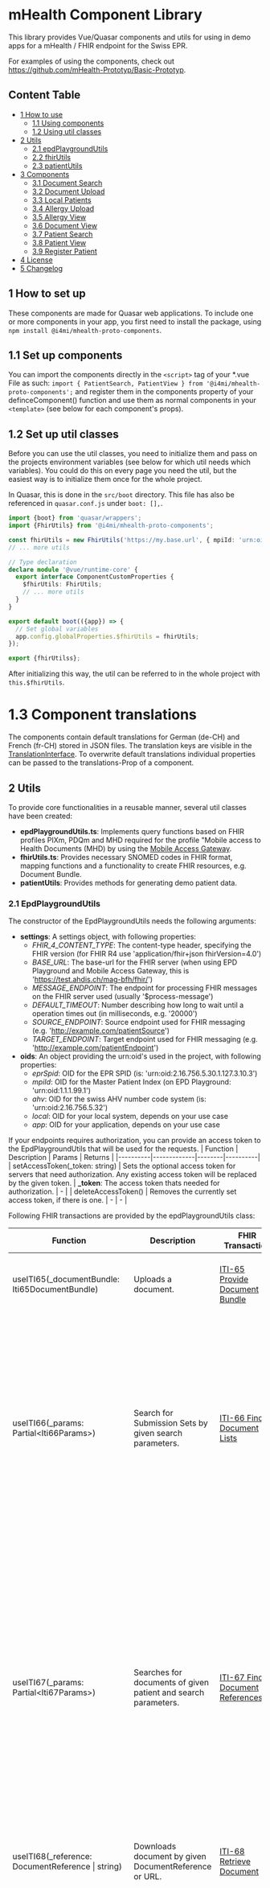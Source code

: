 # mHealth Component Library

This library provides Vue/Quasar components and utils for using in demo apps for a mHealth / FHIR endpoint for the Swiss EPR.

For examples of using the components, check out https://github.com/mHealth-Prototyp/Basic-Prototyp.

## Content Table

- [1 How to use](#1-how-to-set-up)
  - [1.1 Using components](#11-set-up-components)
  - [1.2 Using util classes](#12-set-up-util-classes)
- [2 Utils](#2-utils)
  - [2.1 epdPlaygroundUtils](#21-epdplaygroundutils)
  - [2.2 fhirUtils](#22-fhirutils)
  - [2.3 patientUtils](#22-patientutils)
- [3 Components](#3-components)
  - [3.1 Document Search](#31-document-search)
  - [3.2 Document Upload](#32-document-upload)
  - [3.3 Local Patients](#33-local-patients)
  - [3.4 Allergy Upload](#34-allergy-upload)
  - [3.5 Allergy View](#35-allergy-view)
  - [3.6 Document View](#36-document-view)
  - [3.7 Patient Search](#37-patient-search)
  - [3.8 Patient View](#38-patient-view)
  - [3.9 Register Patient](#39-register-patient)
- [4 License](#4-license)
- [5 Changelog](#5-changelog)

## 1 How to set up

These components are made for Quasar web applications. To include one or more components in your app, you first need to install the package, using `npm install @i4mi/mhealth-proto-components`.

## 1.1 Set up components

You can import the components directly in the `<script>` tag of your \*.vue File as such: `import { PatientSearch, PatientView } from '@i4mi/mhealth-proto-components';` and register them in the components property of your definceComponent() function and use them as normal components in your `<template>` (see below for each component's props).

## 1.2 Set up util classes

Before you can use the util classes, you need to initialize them and pass on the projects environment variables (see below for which util needs which variables). You could do this on every page you need the util, but the easiest way is to initialize them once for the whole project.

In Quasar, this is done in the `src/boot` directory. This file has also be referenced in `quasar.conf.js` under `boot: [],`.

```typescript
import {boot} from 'quasar/wrappers';
import {FhirUtils} from '@i4mi/mhealth-proto-components';

const fhirUtils = new FhirUtils('https://my.base.url', { mpiId: 'urn:oid:1.1.1.99.1', /*more oids ...*/ });
// ... more utils

// Type declaration
declare module '@vue/runtime-core' {
  export interface ComponentCustomProperties {
    $fhirUtils: FhirUtils;
    // ... more utils
  }
}

export default boot(({app}) => {
  // Set global variables
  app.config.globalProperties.$fhirUtils = fhirUtils;
});

export {fhirUtilss};
```

After initializing this way, the util can be referred to in the whole project with `this.$fhirUtils`.

# 1.3 Component translations

The components contain default translations for German (de-CH) and French (fr-CH) stored in JSON files. The translation keys are visible in the [TranslationInterface](https://gitlab.ti.bfh.ch/epd-uc/component-test-library/-/blob/main/src/TranslationInterfaces.ts). To overwrite default translations individual properties can be passed to the translations-Prop of a component.

## 2 Utils

To provide core functionalities in a reusable manner, several util classes have been created:

- **epdPlaygroundUtils.ts**: Implements query functions based on FHIR profiles PIXm, PDQm and MHD required for the profile "Mobile access to Health Documents (MHD) by using the [Mobile Access Gateway](https://epdplayground.ch/index.php?title=Mobile_Access_Gateway).
- **fhirUtils.ts**: Provides necessary SNOMED codes in FHIR format, mapping functions and a functionality to create FHIR resources, e.g. Document Bundle.
- **patientUtils**: Provides methods for generating demo patient data.

### 2.1 EpdPlaygroundUtils

The constructor of the EpdPlaygroundUtils needs the following arguments:

- **settings**: A settings object, with following properties:
  - _FHIR_4_CONTENT_TYPE_: The content-type header, specifying the FHIR version (for FHIR R4 use 'application/fhir+json fhirVersion=4.0')
  - _BASE_URL_: The base-url for the FHIR server (when using EPD Playground and Mobile Access Gateway, this is 'https://test.ahdis.ch/mag-bfh/fhir/')
  - _MESSAGE_ENDPOINT_: The endpoint for processing FHIR messages on the FHIR server used (usually '$process-message')
  - _DEFAULT_TIMEOUT_: Number describing how long to wait until a operation times out (in milliseconds, e.g. '20000')
  - _SOURCE_ENDPOINT_: Source endpoint used for FHIR messaging (e.g. 'http://example.com/patientSource')
  - _TARGET_ENDPOINT_: Target endpoint used for FHIR messaging (e.g. 'http://example.com/patientEndpoint')
- **oids**: An object providing the urn:oid's used in the project, with following properties:
  - _eprSpid_: OID for the EPR SPID (is: 'urn:oid:2.16.756.5.30.1.127.3.10.3')
  - _mpiId_: OID for the Master Patient Index (on EPD Playground: 'urn:oid:1.1.1.99.1')
  - _ahv_: OID for the swiss AHV number code system (is: 'urn:oid:2.16.756.5.32')
  - _local_: OID for your local system, depends on your use case
  - _app_: OID for your application, depends on your use case

If your endpoints requires authorization, you can provide an access token to the EpdPlaygroundUtils that will be used for the requests.
| Function | Description | Params | Returns |
|----------|-------------|--------|----------|
| setAccessToken(\_token: string) | Sets the optional access token for servers that need authorization. Any existing access token will be replaced by the given token. | **\_token**: The access token thats needed for authorization. | - |
| deleteAccessToken() | Removes the currently set access token, if there is one. | - | - |

Following FHIR transactions are provided by the epdPlaygroundUtils class:

<!-- prettier-ignore -->
| Function | Description | FHIR Transaction | Params | Returns  |
| -------- | ----------- | ---------------- | ------ | -------- |
|    useITI65(\_documentBundle: Iti65DocumentBundle) | Uploads a document. | [ITI-65 Provide Document Bundle](http://fhir.ch/ig/ch-epr-mhealth/iti-65.html) | **\_documentBundle**: a Document Bundle representing a document, can be created with _createIti65Bundle()_ from fhirUtils.ts  | A Promise with the uploaded Document Bundle with servers IDs |
|    useITI66(\_params: Partial\<Iti66Params>) | Search for Submission Sets by given search parameters. | [ITI-66 Find Document Lists](http://fhir.ch/ig/ch-epr-mhealth/iti-66.html) | **\_params**: the FHIR search parameters (see [ihe.net](https://profiles.ihe.net/ITI/TF/Volume2/ITI-18.html#3.18.4.1.2.3.7.2) for more details). The \_params object can contain one or more of following properties: <br />- code (as string)<br />- date (as string)<br />- designationType (as string)<br />- identifier (as string)<br />- patient (as string)<br />- sourceId (as string)<br />- status (as string or ListStatus when using [@i4mi/fhir_r4](https://github.com/i4mi/fhir-resources-r4))<br />- 'patient.identifier' (as string)<br />- 'source.given' (as string)<br />- 'source.family' (as string) | A Promise with an Array of List resources matching the parameters |
|    useITI67(\_params: Partial\<Iti67Params>) | Searches for documents of given patient and search parameters. | [ITI-67 Find Document References](http://fhir.ch/ig/ch-epr-mhealth/iti-67.html) | **\_params**: the FHIR search parameters (see [ihe.net](https://profiles.ihe.net/ITI/TF/Volume2/ITI-18.html#3.18.4.1.2.3.7.1) for more details). The \_params object can contain one or more of following properties:<br />- 'author.given' (as string)<br />- 'author.family' (as string)<br />- category (as string)<br />- creation (as string)<br />- date (as string)<br />- event (as string)<br />- facility (as string)<br />- format (as string)<br />- identifier (as string)<br />- patient (as string)<br />- 'patient.identifier' (as string)<br />- period (as string)<br />- related (as string)<br />- 'security-label' (as string)<br />- setting (as string)<br />- sourceId (as string)<br />- status (as string or DocumentReferenceStatus when using [@i4mi/fhir_r4](https://github.com/i4mi/fhir-resources-r4))<br />- type (as string) | A Promise with an array of DocumentReference resources matching the search parameters |
|    useITI68(\_reference: DocumentReference \| string) | Downloads document by given DocumentReference or URL. | [ITI-68 Retrieve Document](https://fhir.ch/ig/ch-epr-mhealth/iti-68.html) | **\_reference**: a DocumentReference resource or a string containing and URL to a document | A Promise with the document as a string |
| useITI78(\_params: Partial\<Iti78Params>) | Search patients by demographic characteristics. | [ITI-78 Mobile Patient Demographics Query](https://profiles.ihe.net/ITI/PDQm/ITI-78.html) | **\_params**: the FHIR search parameters (see [ihe.net](https://profiles.ihe.net/ITI/PDQm/ITI-78.html#23784121-search-parameters) for more details). The \_params object can contain one or more of following properties:<br />- gender (as string)<br />- family (as string)<br />- given (as string)<br />- 'address-city' (as string)<br />- 'address-country' (as string)<br />- 'address-postalcode' (as string)<br />- 'address-state' (as string)<br />Currently, not all IHE parameters are supported by the Mobile Access Gateway. | A Promise with an array of Patient resources matching the search parameters. |
|    useITI83(\_sourceIdentifier: string, \_targetSystems?: string[]) | Request the MPI-PID and the EPR-SPID identifier for a given local patient identifier. | [ITI-83 Mobile Patient Identifier Cross-Reference Query](http://fhir.ch/ig/ch-epr-mhealth/iti-83.html) | **\_sourceIdentifier**: local patient identifier (as string)<br />**\_targetSystems?**: target systems as OIDs (optional, as Array of strings) | A Promise with a FHIR resource Parameters |
|    useITI93(\_patient: Patient, \_action: ITI_93_ACTION, \_mergePatient?: Patient) | Adds or edits patient data. | [CH:PIXm ITI-93 Mobile Patient Identity Feed](http://fhir.ch/ig/ch-epr-mhealth/iti-93.html) | **\_patient**: the Patient resource to add / update / merge / delete<br />**\_action**: wether to `ADD`, `UPDATE` or `MERGE` (`REMOVE` is not supported by EPD Playground / MAG) (as string or ITI_93_ACTION)<br />**\_mergePatient?**: optional, only needed when \_action is merge: Patient resource for the patient to replace the original \_patient when merging. | A Promise with the server response (the uploaded Bundle with servers IDs) |
|    useITI104(\_patient: Patient, \_action: ITI\_104\_ACTION, \_mergePatient?: Patient) | Adds or edits patient data. | [ITI-104 Patient Identity Feed FHIR](https://fhir.ch/ig/ch-epr-mhealth/iti-104.html) | **\_patient**: the Patient resource to add / update<br />**\_action**: wether to `ADD_REVISE` or `RESOLVE_DUPLICATE` (`REMOVE` is not supported by EPD Playground / MAG) (as string or ITI_104_ACTION)<br />**\_mergePatient?**: optional, only needed when \_action is merge: Patient resource for the patient to replace the original \_patient when merging. | A Promise with the server response (the updated Patient resource) |
|    fetchDocumentReference(\_id: string) | Helper function to fetch a DocumentReference with known ID | -| **\_id**: The known FHIR id of the DocumentReference resource. | A Promise for the DocumentReference Resource |
|    getOids() | Returns the preset project OIDs| - | - | An object containing the OIDs for eprSpid, mpiId, local, ahv and app as string. |

### 2.2 FhirUtils

The constructor for patientUtils needs only one argument:

- **baseUrl**: The base URL of the FHIR endpoint you're using as a string.
- **oids**: An object providing the urn:oid's used in the project, with following properties:
  - _eprSpid_: OID for the EPR SPID (is: 'urn:oid:2.16.756.5.30.1.127.3.10.3')
  - _mpiId_: OID for the Master Patient Index (on EPD Playground: 'urn:oid:1.1.1.99.1')
  - _ahv_: OID for the swiss AHV number code system (is: 'urn:oid:2.16.756.5.32')
  - _local_: OID for your local system, depends on your use case
  - _app_: OID for your application, depends on your use case

<!-- prettier-ignore -->
|  Function | Description | Params | Returns |
| --------- | ----------- | ------ | ------- |
|    createIti65Bundle(patient: Patient, file: File, metaData: Iti65Metadata) | Creates a document bundle with a binary file according to [ITI-65](https://fhir.ch/ig/ch-epr-mhealth/iti-65.html). | **patient**: the patient FHIR resource the document belongs to (must have a MPI identifier)<br /> **file**: the file to upload <br /> **metaData**: meta data describing the content of the file:<br />- title (as string)<br />- description (as string)<br />- isFhir? indicates that a .json file has FHIR content (as boolean)<br />- contentLanguage (as string)<br />- sourceIdentifier (as string)<br />- categoryCoding (as SystemCode)<br />- typeCoding (as SystemCode)<br />- facilityCoding (as SystemCode)<br />- practiceSettingCoding (as SystemCode)<br />- authorRole (as ITI_65_AUTHOR_ROLE): Describing the role of the file author ('PAT', 'HCP', 'ASS', 'REP' or 'TCU')  | A promise with a document bundle resource that can be used for the upload. |
|    createCHAllergyIntolerance(paramsAllergy: AllergyIntoleranceParams, paramsEpisodes?: AllergyIntoleranceEpisodeParams[]) | Creates an AllergyIntolerance resource according to CH AllergyIntolerance specification. | **paramsAllergy**: Information about allergy or intolerance (for detailed parameter types, see [@i4mi/fhir_r4](https://github.com/i4mi/fhir-resources-r4)):<br />- code (as CodeableConcept)<br />- patient (as Patient)<br />- id? (as string)<br />- meta? (as Meta)<br />- implicitRules? (as uri)<br />- language? (as code)<br />- text? (as Narrative)<br />- contained? (as Resource[])<br />- extension? (as Extension[])<br />- abatementDateTimeUvIps? (as dateTime)<br />- identifier? (as Identifier[])<br />- clinicalStatus? (as CodeableConcept)<br />- verificationStatus? (as CodeableConcept)<br />- type? (as AllergyIntoleranceType)<br />- category? (as AllergyIntoleranceCategory[])<br />- criticality? (as AllergyIntoleranceCriticality)<br />- encounter? (as Reference)<br />- onsetDateTime? (as dateTime)<br />- recordedDate? (as dateTime)<br />- recorder? (as Reference)<br />- asserter? (as Reference)<br />- lastOccurrence? (as dateTime)<br />- note? (as Annotation[])<br />**paramsEpisodes**: Adverse Reaction Events linked to exposure to substance (for detailed parameter types, see [@i4mi/fhir_r4](https://github.com/i4mi/fhir-resources-r4)):<br />- id? (as string)<br />- extension? (as Extension[])<br />- allergyintoleranceCertainty? (as CodeableConcept)<br />- allergyintoleranceDuration? (as Duration)<br />- openEHRLocation? (as CodeableConcept)<br />- openEHRExposureDate? (as dateTime)<br />- openEHRExposureDuration? (as Duration)<br />- openEHRExposureDescription? (as string)<br />- openEHRManagement? (as string)<br />- substance? (as CodeableConcept)<br />- manifestation (as CodeableConcept[])<br />- description? (as string)<br />- onset? (as dateTime)<br />- severity? (as AllergyIntoleranceSeverity)<br />- exposureRoute? (as CodeableConcept)<br />- note? (as Annotation[]) | An AllergyIntolerance resource conforming to the CH AllergyIntolerance profile. |
|    findClassTypeCombination(classCode: string) | Returns possible types for a given class code according to this mapping: [ehealthsuisse.art-decor.org](http://ehealthsuisse.art-decor.org/ch-epr-html-20200226T180620/voc-2.16.756.5.30.1.127.3.10.1.30-2020-02-26T174502.html) | **classCode**: class code to look for possible type codes | An Array of SystemCodeExtensions which contain possible type codes. |
|    getClassCodeString(code: string, language: FhirUtilLanguageType) | Returns a display string for a given DocumentReference category (DocumentEntry.classCode) code. | **code**: SNOMED CT code of a category as string<br />**language**: The shorthand of the language of the display string ('en', de','fr', 'it' or 'rm') | The display property of the class, respectively category coding. |
|    getTypeCodeString(code: string, language: FhirUtilLanguageType) | Returns a display string for a given DocumentReference type (DocumentEntry.typeCode) code. | **code**: SNOMED CT code of a type as string<br />**language**: The shorthand of the language of the display string ('en', de','fr', 'it' or 'rm')    | The display property of the type coding. |
|    getFacilityClassCodeString(code: string, language: FhirUtilLanguageType) | Returns a display string for a given DocumentReference context facility code. | **code**: SNOMED CT code of a facility as string<br />**language**: The shorthand of the language of the display string ('en', de','fr', 'it' or 'rm') | The display property of a facility class coding. |
|    createFhirOrganization(name: string, identifier: Identifier, contact: OrganizationContact, address?: Address) | Creates an Organization resource from the given parameters. | **name**: name of the organization<br />**identifier**: identifier of the organization<br />**contact**: contact information of the organization:<br />- given (as string)<br />- family (as string)<br />- phone? (as string)<br />- mail? (as string)<br />**address**: address of the organization | An Organization FHIR resource with random UUID as id. |
|    findClassTypeCombination(classCode: string) | Returns possible types for a given class code according to [this mapping](http://ehealthsuisse.art-decor.org/ch-epr-html-20200226T180620/voc-2.16.756.5.30.1.127.3.10.1.30-2020-02-26T174502.html). | **classCode**: class code to look for possible type codes | An array of matching types as SystemCodeExtension. |
|    getDisplayByCodeAndLanguage(code: string, codeLibrary: SystemCodeExtension[] &#124; AllergySystemCodeExtension[], language: FhirUtilLanguageType) | Returns a display string for a given system code according to code and language. | **code**: code of some system coding<br />**codeLibrary** collection where code is member of<br />**language**: The language wanted for the display string | A display string in the given language.|

### 2.3 PatientUtils

The constructor for patientUtils needs the following arguments:

- **oids**: An object providing the urn:oid's used in the project, with following properties:
  - _eprSpid_: OID for the EPR SPID (is: 'urn:oid:2.16.756.5.30.1.127.3.10.3')
  - _mpiId_: OID for the Master Patient Index (on EPD Playground: 'urn:oid:1.1.1.99.1')
  - _ahv_: OID for the swiss AHV number code system (is: 'urn:oid:2.16.756.5.32')
  - _local_: OID for your local system, depends on your use case
  - _app_: OID for your application, depends on your use case
- **organization**: An Organization FHIR resource representing the organization that uses the system (and manages the patients).

<!-- prettier-ignore -->
| Function                    | Description | Params | Returns |
| --------------------------- | ----------- | ------ | ------- |
| generateEprSpid(id: string) | Generates a pseudo EPR SPID from a given id. | **id**: An unique input as base for generating the EPR SPID with exactly 9 digits. | A string that is formed like a valid EPR SPID, based on the input id. |
generateAhvIdentifier()       | Generates a random AHV number. | none | A FHIR Identifier with a random AHV number and the AHV OID. |
| generateRandomPatient()     | Creates a random patient, based on the data above. | none | A FHIR Patient resource with typical swiss data, a random local id and the preset organisation as managing organization. |

### 2.4 snomedCodes.ts

Following codes are listed in the snomedCodes.ts file:

- [DocumentEntry.classCode](https://fhir.ch/ig/ch-epr-term/ValueSet-DocumentEntry.classCode.html#logical-definition-cld) (is mapped to DocumentReference.category) as CLASS_CODES
- [DocumentEntry.typeCode](http://build.fhir.org/ig/hl7ch/ch-epr-term/ValueSet-DocumentEntry.typeCode.html#logical-definition-cld) (is mapped to DocumentReference.type) as TYPE_CODES
- [DocumentEntry.healthcareFacilityTypeCode](https://fhir.ch/ig/ch-epr-term/ValueSet-DocumentEntry.healthcareFacilityTypeCode.html) (is mapped to DocumentReference.facilityType) as FACILITY_CLASS_CODES
- [DocumentEntry.practiceSettingCode](https://fhir.ch/ig/ch-epr-term/ValueSet-DocumentEntry.practiceSettingCode.html) (is mapped to DocumentReference.practiceSetting) as PRACTICE_SETTING_CODES

### 2.5 allergyCodes.ts

Codes specifically used for the allergy use case are separated because there are a lot (1000+).

Following codes are listed in the allergyCodes.ts file:

- [CHAllergyIntoleranceValueSet](https://fhir.ch/ig/ch-allergyintolerance/ValueSet-CHAllergyIntoleranceValueSet.html) is mapped to AllergyIntolerance.code as ALLERGY_IDENTIFICATION_CODES (in the select form we only used type 'finding', 'medicinal product', 'organism' and 'physical object', without 'substance' to avoid redundant codes)
- [AllergyIntoleranceType](https://www.hl7.org/fhir/valueset-allergy-intolerance-type.html) is mapped to AllergyIntolerance.type as ALLERGY_TYPE
- [AllergyIntoleranceCategory](https://hl7.org/fhir/R4/codesystem-allergy-intolerance-category.html) is mapped to AllergyIntolerance.category as CATEGORY_CODES
- [AllergyIntoleranceClinicalStatusCodes](https://hl7.org/fhir/R4/valueset-allergyintolerance-clinical.html) is mapped to AllergyIntolerance.clinicalStatus as CLINICAL_STATUS_CODES
- [AllergyIntoleranceVerificationStatusCodes](https://hl7.org/fhir/R4/valueset-allergyintolerance-verification.html) is mapped to AllergyIntolerance.verificationStatus as VERIFICATION_STATUS_CODES
- [AllergyIntoleranceCriticality](https://hl7.org/fhir/R4/valueset-allergy-intolerance-criticality.html) is mapped to AllergyIntolerance.criticality as CRITICALITY_CODES
- [CHAllergyIntoleranceReactionManifestationValueSet](https://fhir.ch/ig/ch-allergyintolerance/ValueSet-CHAllergyIntoleranceReactionManifestationValueSet.html) is mapped to AllergyIntolerance.reaction.manifestation as REACTION_MANIFESTATION_CODES
- [CHAllergyIntoleranceReactionSubstanceValueSet](https://fhir.ch/ig/ch-allergyintolerance/ValueSet-CHAllergyIntoleranceReactionSubstanceValueSet.html) is mapped to AllergyIntolerance.reaction.substance as REACTION_SUBSTANCE_CODES
- [AllergyIntoleranceSeverity](https://hl7.org/fhir/R4/valueset-reaction-event-severity.html) is mapped to AllergyIntolerance.reaction.severity as REACTION_SEVERITY_CODES
- [Extension: certainty](https://hl7.org/fhir/R4/extension-allergyintolerance-certainty.html) is mapped to AllergyIntolerance.reaction.allergyintoleranceCertainty (extension according to CH specification)
- [Extension: location](https://hl7.org/fhir/R4/extension-openehr-location.html) is mapped to AllergyIntolerance.reaction.openEHRLocation (extension according to CH specification)
- [SNOMEDCTRouteCodes](https://hl7.org/fhir/R4/valueset-route-codes.html) is mapped to AllergyIntolerance.reaction.exposureRoute

## 3 Components

The mHealth prototype app consists of encapsulated components for typically needed functions, which can be easily reused in other apps based on the same technology stack. All components take use of a utils class [epdPlaygroundUtils.ts](../src/utils/epdPlaygroundUtils.ts) which implements the core functions to access the EPD Playground / Mobile Access Gateway using mHealth profiles.

Following components are currently available:

### 3.1 Document Search

[DocumentSearch.vue](../src/components/DocumentSearch.vue)

#### Description

Loads & displays documents that belong to a patient.

#### mHealth transactions used

- ITI-67 Find Document References
- ITI-68 Retrieve Document
- ITI-83 Mobile Patient Identifier Cross-Reference Query

#### Props

<!-- prettier-ignore -->
| Name               | Description                                                                                           | Type                                                         | required |
| ------------------ | ----------------------------------------------------------------------------------------------------- | ------------------------------------------------------------ | -------- |
| patient            | The Patient resource of the person the documents shall be searched for.                               | Patient (FHIR resource)                                      | yes      |
| translations       | Strings to overwrite default translations of component.                                               | DocumentSearchTranslationStrings                             | no       |
| addedDocuments     | Array of documents added on client (e.g. with DocumentUpload.vue) after data was fetched from server. | Array<DocumentReference>                                     | no       |
| locale             | The shorthand for the local language (e.g. de-CH). Default is de-CH.                                  | String                                                       | no       |
| demoMode           | Slows down the transactions to make the transactions more visible in the GUI. Default: no.            | Boolean                                                      | no       |
| languageString     | Two-character representation for the current language.                                                | FhirUtilLanguageType (either 'de', 'en', 'fr', 'it' or 'rm') | yes      |
| fhirUtils          | FhirUtils object initialized with the projects setup (see [2.2](#22-fhirutils))                       | FhirUtils                                                    | yes      |
| epdPlaygroundUtils | EpdPlaygroundUtils object initialized with the projects setup (see [2.1](#21-epdplaygroundutils))     | EpdPlaygroundUtils                                           | yes      |

#### Events emitted

- found-document: Make available selected document to parent component e.g. for download or display. Emitted when the user selects a document from the search result list.

### 3.2 Document Upload

[DocumentUpload.vue](../src/components/DocumentUpload.vue)

#### Description

Provides UI to describe a document with meta data and uploads it.

#### mHealth transactions used

- ITI-65 Provide Document Bundle

#### Props

<!-- prettier-ignore -->
| Name               | Description | Type | required |
| ------------------ | ----------- | ---- | -------- |
| translations       | Strings to overwrite default translations of component. | DocumentUploadTranslationStrings | no |
| patient            | The patient resource the file belongs to. | Patient (FHIR resource)  | yes |
| onDone             | Callback function. Parameter bundle contains the uploaded Bundle, or is undefined if no upload happened (e.g. if the user canceled the action) | function(bundle?: Bundle) => void | yes |
| languageString     | Two-character representation for the current language. | FhirUtilLanguageType (either 'de', 'en', 'fr', 'it' or 'rm') | yes |
| fhirUtils          | FhirUtils object initialized with the projects setup (see [2.2](#22-fhirutils)) | FhirUtils  | yes |
| epdPlaygroundUtils | EpdPlaygroundUtils object initialized with the projects setup (see [2.1](#21-epdplaygroundutils)) | EpdPlaygroundUtils | yes |
| settings           | The project's settings | Settings (containing the properties <br/>-language: APP_LANGUAGES<br />- organization: Organization<br />- facilityType: Coding<br />- practiceSetting: Coding) | yes |

### 3.3 Local Patients

[LocalPatients.Vue](../src/components/LocalPatients.vue)

#### Description

Generates & displays random local patients for use in app and upload to EPD Playground.

#### mHealth transactions used

- ITI-83 Mobile Patient Identifier Cross-Reference Query

#### Props

<!-- prettier-ignore -->
| Name               | Description | Type  | required |
| ------------------ | ----------- | ----- | -------- |
| localIdSystem      | System of the local Identifier. | An object containing a "urn" property e.g. for OID and a "display" property for a name. | yes |
| translations       | Strings to overwrite default translations of component. | LocalPatientsListTranslationStrings | no |
| options            | Options for the component. | LocalPatientsOptions  | no |
| patients           | Array of patients to be displayed as local patients. When none are provided, random generated patients are provided. | Array of FHIR Patient resources | no |
| epdPlaygroundUtils | EpdPlaygroundUtils object initialized with the projects setup (see [2.1](#21-epdplaygroundutils)) | EpdPlaygroundUtils | yes |
| patientUtils       | PatientUtils object initialized with the projects setup (see [2.3](#23-patientgroundutils)) | PatientUtils | yes |

#### Events emitted

- select-patient: Notify parent component about selected patient. Emitted when the user selects a patient from the list.

### 3.4 Allergy Upload

[AllergyUpload.vue](../src/components/AllergyUpload.vue)

#### Description

Provides UI to create an allergy data entry and upload it in fhir format as json file.

#### mHealth transactions used

- ITI-65 Provide Document Bundle

#### Props

<!-- prettier-ignore -->
| Name                       | Description | Type | required |
| -------------------------- | ----------- | -----| -------- |
| translations               | Strings to overwrite default translations of component. | AllergyUploadTranslationStrings | no |
| patient                    | The patient resource the file belongs to. | Patient | yes |
| allergyIntoleranceResource | An AllergyIntolerance bundle to display and edit. | CHAllergyIntolerance | no |
| onDone                     | Callback function. Parameter bundle contains the uploaded Bundle, or is undefined if no upload happened (e.g. if the user canceled the action) | function(bundle?: Bundle) => void | yes |
| languageString             | Two-character representation for the current language. | FhirUtilLanguageType (either 'de', 'en', 'fr', 'it' or 'rm') | yes |
| fhirUtils                  | FhirUtils object initialized with the projects setup (see [2.2](#22-fhirutils)) | FhirUtils  | yes |
| epdPlaygroundUtils         | EpdPlaygroundUtils object initialized with the projects setup (see [2.1](#21-epdplaygroundutils)) | EpdPlaygroundUtils | yes |
| settings                   | The project's settings | Settings (containing the properties <br/>-language: APP_LANGUAGES<br />- organization: Organization<br />- facilityType: Coding<br />- practiceSetting: Coding) | yes |

### 3.5 Allergy View

[AllergyView.vue](../src/components/AllergyView.vue)

#### Description

Displays data of an AllergyIntolerance resource.

#### mHealth transactions used

- none

#### Props

<!-- prettier-ignore -->
| Name               | Description                                                                                         | Type                                                         | required |
| ------------------ | --------------------------------------------------------------------------------------------------- | ------------------------------------------------------------ | -------- |
| allergyIntolerance | An allergy intolerance resource.                                                                    | CHAllergyIntolerance                                         | yes      |
| showTitle          | If true it shows the code display of the allergy resource as title. Default if not provided: false. | Boolean                                                      | no       |
| translations       | Strings to overwrite default translations of component.                                             | AllergyViewTranslationStrings                                | no       |
| languageString     | Two-character representation for the current language.                                              | FhirUtilLanguageType (either 'de', 'en', 'fr', 'it' or 'rm') | yes      |
| fhirUtils          | FhirUtils object initialized with the projects setup (see [2.2](#22-fhirutils))                     | FhirUtils                                                    | yes      |
| epdPlaygroundUtils | EpdPlaygroundUtils object initialized with the projects setup (see [2.1](#21-epdplaygroundutils))   | EpdPlaygroundUtils                                           | yes      |

#### Events emitted

- none

### 3.6 Document View

[DocumentView.vue](../src/components/DocumentView.vue)

#### Description

This component displays a [FHIR Document](https://www.hl7.org/fhir/documents.html). The component render the different [Narratives](https://www.hl7.org/fhir/narrative.html) from the document as described [here](https://www.hl7.org/fhir/documents.html#presentation).

#### mHealth transactions used

- none

#### Props

<!-- prettier-ignore -->
| Name               | Description                           | Type     | required |
| ------------------ | ------------------------------------- | -------- | -------- |
| document           | The FHIR document to display.         | Bundle   | yes      |
| options            | Options for the component. <br>- ratio: The aspect ratio of the QResponsive component used by DocumentView. By default the aspect ratio of an A4 portrait page is used (70/99).<br>- style: Possibility to provide a stylesheet for formatting the document by providing a StyleValue object. Per default the CSS in the style tag of the component will be used.          | DocumentViewOptions | no      |
| languageString     | Two-character representation for the current language. | FhirUtilLanguageType | yes      |
| translations       | Strings to overwrite default translations of component. | DocumentViewTranslationStrings | no      |

#### Events emitted

- none

### 3.7 Patient Search

[PatientSearch.vue](../src/components/PatientSearch.vue)

#### Description

Searches & displays patients on the EPD Playground.

#### mHealth transactions used

- ITI-78 Mobile Patient Demographics Query

#### Props

<!-- prettier-ignore -->
| Name               | Description  | Type | required |
| ------------------ | ------------ | ---- | -------- |
| localIdSystem      | System of the local Identifier. | An object containing a "urn" property e.g. for OID and a "display" property for a name. | yes |
| translations       | Strings to overwrite default translations of component. | PatientSearchTranslationStrings | no |
| options            | Options for the component. | PatientSearchOptions | no |
| epdPlaygroundUtils | EpdPlaygroundUtils object initialized with the projects setup (see [2.1](#21-epdplaygroundutils)) | EpdPlaygroundUtils | yes |

#### Events emitted

- found-patient: Notify parent component about found patient data. Emitted when user selects a patient from the search result list.

### 3.8 Patient View

[PatientView.vue](../src/components/PatientView.vue)

#### Description

Shows patient details including documents. Also provides functionality to edit patient & upload documents (uses DocumentUpload.vue & DocumentSearch.vue).

#### mHealth transactions used

- CH:PIXm ITI-93 Mobile Patient Identity Feed

#### Props

<!-- prettier-ignore -->
| Name                         | Description | Type | required |
| ---------------------------- | ----------- | ---- | -------- |
| patient                      | The Patient resource to be displayed (and possibly edited). | Patient (FHIR resource) | yes |
| translations                 | Strings to overwrite default translations of component. | PatientViewTranslationStrings | no |
| childComponentsTransalations | Strings to overwrite default translations of child components | PatientViewChildComponentsTranslationString  | no |
| options                      | Options for the component. | PatientViewOptions | no |
| settings                     | The project's settings | Settings (containing the properties <br/>-language: APP_LANGUAGES<br />- organization: Organization<br />- facilityType: Coding<br />- practiceSetting: Coding) | yes |
| languageString               | Two-character representation for the current language. | FhirUtilLanguageType (either 'de', 'en', 'fr', 'it' or 'rm') | yes |
| fhirUtils                    | FhirUtils object initialized with the projects setup (see [2.2](#22-fhirutils)) | FhirUtils | yes |
| epdPlaygroundUtils           | EpdPlaygroundUtils object initialized with the projects setup (see [2.1](#21-epdplaygroundutils)) | EpdPlaygroundUtils| yes |

#### Events emitted

- edited-patient: Notifies parent components about updated patient. Emitted after successful upload of patient data.

### 3.9 Register Patient

[RegisterPatient.vue](../src/components/RegisterPatient.vue)

#### Description

Registers a patient in the EPD Playground.

#### mHealth transactions used

- CH:PIXm ITI-93 Mobile Patient Identity Feed

#### Props

<!-- prettier-ignore -->
| Name               | Description | Type | required |
| ------------------ | ----------- | ---- | -------- |
| patient            | Prefills the register form with a given Patient resource. | Patient (FHIR resource) | no |
| translations       | Strings to overwrite default translations of component. | RegisterPatientTranslationStrings | no |
| settings           | The project's settings | Settings (containing the properties <br/>-language: APP_LANGUAGES<br />- organization: Organization<br />- facilityType: Coding<br />- practiceSetting: Coding) | yes|
| epdPlaygroundUtils | EpdPlaygroundUtils object initialized with the projects setup (see [2.1](#21-epdplaygroundutils)) | EpdPlaygroundUtils | yes |
| patientUtils       | PatientUtils object initialized with the projects setup (see [2.3](#23-patientgroundutils)) | PatientUtils | yes |

#### Events emitted

- uploaded-patient: Notifies parent component about registered patient. Emitted after successful upload of patient data.

# 4 License

This software is published under the [MIT License](LICENSE).

# 5 Changelog

<!-- prettier-ignore -->
| Version | Date       | Changes |
| ------- | ---------- |-------- |
| 0.4.7   | 2023-10-05 | - Added license |
| 0.4.6   | 2023-09-12 | - Added oids parameter to FhirUtils constructor (⚠️ needs adjustments in your code!)<br />-Display narrative content from simple FHIR resources<br />-  fix some bugs found during Projectathon 2023 <br />- Update dependencies|
| 0.4.5   | 2023-08-31 | Add setAccessToken() and deleteAccessToken() to EpdPlaygroundUtils |
| 0.4.4   | 2023-04-25 | Fix a bug in in the DocumentSearch component, where file size was displayed incorrectly for large files |
| 0.4.3   | -          | (skipped for technical reasons) |
| 0.4.2   | 2022-12-22 | Fix a bug in createITI65Bundle, where the title in DocumentReference was not set |
| 0.4.1   | 2022-12-08 | Add DocumentView component |
| 0.4.0   | 2022-10-28 | - add default languages German and French to components<br />- add useITI104() <br />- remove obsolete event upload-result from DocumentUpload and AllergyUpload<br />- fix missing translation for table entries in DocumentSearch<br />- rename some translation keys|
| 0.3.4   | 2022-10-20 | Update dependencies |
| 0.3.3   | 2022-10-19 | - Add `AuthorRole` to ITI-65 Bundle<br />- Allow type `Substance` in AllergyUpload form<br />- Bugfix: LocalPatient now updates on changes<br />- Bugfix: generated EPR-SPID for manually created patients in RegisterPatient contained `NaN` |
| 0.3.2   | 2022-09-06 | - Add multilanguage (DE, FR) aha.ch links to selected allergies in ALLERGY_IDENTIFICATION_CODES<br />- Bugfix: Multiple page search result bundles were not loaded correctly. |
| 0.3.1   | 2022-08-31 | Add AllergyView to PatientView component |
| 0.3.0   | 2022-08-29 | Added AllergyView component |
| 0.2.3   | 2022-08-24 | - Fixed errors in generated CHAllergyIntolerance resource<br />- increase the number of files returned by search to 500 |
| 0.2.2   | 2022-08-15 | - Final AllergyUpload component <br />- Added some Allergy related codes to the exports <br />- Replaced string by enum type for AllergySystemCodeExtension |
| 0.2.1   | 2022-07-20 | Added README.md |
| 0.2.0   | 2022-07-19 | Added AllergyUpload component |
| 0.1.0   | 2022-07-19 | Initial version |

